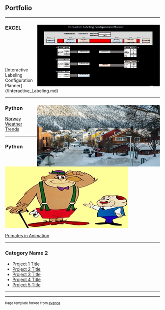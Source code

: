 ## Portfolio

---

### EXCEL           <img align = "center" style="float: right;" src="/Interactive_Labels_Small.png?raw=true" width="400" height="200"/>
<br />
<br />
<br />
<br />
<br />
<br />
[Interactive Labeling Configuration Planner](/Interactive_Labeling.md)


---

### Python           <img align = "center" src="/images/Norway_Small.jpg?raw=true" style="float: right;" width="400" height="200"/>




[Norway Weather Trends](https://github.com/James-E-Porter/Norway_Weather_Trends/blob/main/Norway_Weather.ipynb) 




---

### Python          <img align = "center"  src="/images/We've got a gorilla for sale.jpg?raw=true" width="400" height="200"/>

[Primates in Animation](https://github.com/James-E-Porter/Primates_In_Animation/blob/main/Primates%20in%20Animation%20Part%201.ipynb)



---

### Category Name 2

- [Project 1 Title](http://example.com/)
- [Project 2 Title](http://example.com/)
- [Project 3 Title](http://example.com/)
- [Project 4 Title](http://example.com/)
- [Project 5 Title](http://example.com/)

---




---
<p style="font-size:11px">Page template forked from <a href="https://github.com/evanca/quick-portfolio">evanca</a></p>
<!-- Remove above link if you don't want to attibute -->
